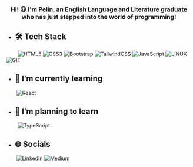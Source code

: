 <h3 align="center">Hi! 🙃 I'm Pelin, an English Language and Literature graduate who has just stepped into the world of programming!</h3>


- ## 🛠️ Tech Stack
&nbsp; &nbsp; &nbsp; &nbsp; ![HTML5](https://img.shields.io/badge/html5-%23E34F26.svg?style=flat&logo=html5&logoColor=white) ![CSS3](https://img.shields.io/badge/css3-%231572B6.svg?style=flat&logo=css3&logoColor=white) ![Bootstrap](https://img.shields.io/badge/bootstrap-%238511FA.svg?style=flat&logo=bootstrap&logoColor=white) ![TailwindCSS](https://img.shields.io/badge/tailwindcss-%2338B2AC.svg?style=flat&logo=tailwind-css&logoColor=white) ![JavaScript](https://img.shields.io/badge/javascript-%23323330.svg?style=flat&logo=javascript&logoColor=%23F7DF1E) ![LINUX](https://img.shields.io/badge/Linux-FCC624?style=flat&logo=linux&logoColor=black) ![GIT](https://img.shields.io/badge/Git-fc6d26?style=flat&logo=git&logoColor=white)

- ## 🌱 I’m currently learning
&nbsp; &nbsp; &nbsp; &nbsp;![React](https://img.shields.io/badge/react-%2320232a.svg?style=flat&logo=react&logoColor=%2361DAFB)

- ## 🤠 I’m planning to learn
&nbsp; &nbsp; &nbsp; &nbsp; ![TypeScript](https://img.shields.io/badge/typescript-%23007ACC.svg?style=flat&logo=typescript&logoColor=white)


- ## 🌐 Socials
&nbsp; &nbsp; &nbsp; &nbsp;[![LinkedIn](https://img.shields.io/badge/LinkedIn-%230077B5.svg?logo=linkedin&logoColor=white)](https://linkedin.com/in/pelinkaynarca) [![Medium](https://img.shields.io/badge/Medium-12100E?logo=medium&logoColor=white)](https://medium.com/@pelinkaynarca) 
